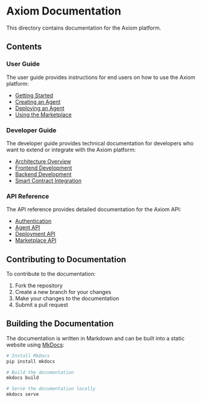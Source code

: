 # Axiom Documentation

This directory contains documentation for the Axiom platform.

## Contents

### User Guide

The user guide provides instructions for end users on how to use the Axiom platform:

- [Getting Started](user-guide/getting-started.md)
- [Creating an Agent](user-guide/creating-an-agent.md)
- [Deploying an Agent](user-guide/deploying-an-agent.md)
- [Using the Marketplace](user-guide/using-the-marketplace.md)

### Developer Guide

The developer guide provides technical documentation for developers who want to extend or integrate with the Axiom platform:

- [Architecture Overview](developer-guide/architecture.md)
- [Frontend Development](developer-guide/frontend.md)
- [Backend Development](developer-guide/backend.md)
- [Smart Contract Integration](developer-guide/smart-contracts.md)

### API Reference

The API reference provides detailed documentation for the Axiom API:

- [Authentication](api-reference/authentication.md)
- [Agent API](api-reference/agent-api.md)
- [Deployment API](api-reference/deployment-api.md)
- [Marketplace API](api-reference/marketplace-api.md)

## Contributing to Documentation

To contribute to the documentation:

1. Fork the repository
2. Create a new branch for your changes
3. Make your changes to the documentation
4. Submit a pull request

## Building the Documentation

The documentation is written in Markdown and can be built into a static website using [MkDocs](https://www.mkdocs.org/):

```bash
# Install MkDocs
pip install mkdocs

# Build the documentation
mkdocs build

# Serve the documentation locally
mkdocs serve
``` 